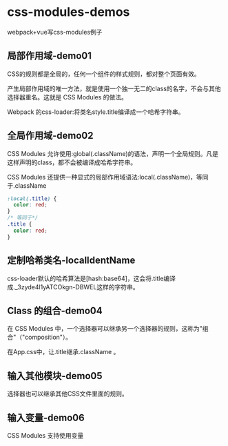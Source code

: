 # css-modules-demos

webpack+vue写css-modules例子

## 局部作用域-demo01

CSS的规则都是全局的，任何一个组件的样式规则，都对整个页面有效。

产生局部作用域的唯一方法，就是使用一个独一无二的class的名字，不会与其他选择器重名。这就是 CSS Modules 的做法。

 Webpack 的css-loader:将类名style.title编译成一个哈希字符串。

## 全局作用域-demo02

CSS Modules 允许使用:global(.className)的语法，声明一个全局规则。凡是这样声明的class，都不会被编译成哈希字符串。

CSS Modules 还提供一种显式的局部作用域语法:local(.className)，等同于.className

```CSS
:local(.title) {
  color: red;
}
/* 等同于*/
.title {
  color: red;
}
```

## 定制哈希类名-localIdentName

css-loader默认的哈希算法是[hash:base64]，这会将.title编译成._3zyde4l1yATCOkgn-DBWEL这样的字符串。

## Class 的组合-demo04

在 CSS Modules 中，一个选择器可以继承另一个选择器的规则，这称为"组合"（"composition"）。

在App.css中，让.title继承.className 。

## 输入其他模块-demo05

选择器也可以继承其他CSS文件里面的规则。

## 输入变量-demo06

CSS Modules 支持使用变量
